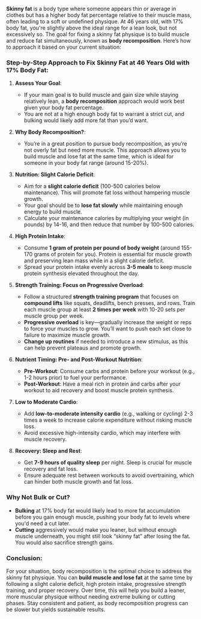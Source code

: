 **Skinny fat** is a body type where someone appears thin or average in clothes but has a higher body fat percentage relative to their muscle mass, often leading to a soft or undefined physique. At 46 years old, with 17% body fat, you're slightly above the ideal range for a lean look, but not excessively so. The goal for fixing a skinny fat physique is to build muscle and reduce fat simultaneously, known as **body recomposition**. Here’s how to approach it based on your current situation:

### Step-by-Step Approach to Fix Skinny Fat at 46 Years Old with 17% Body Fat:

1. **Assess Your Goal**: 
   - If your main goal is to build muscle and gain size while staying relatively lean, a **body recomposition** approach would work best given your body fat percentage.
   - You are not at a high enough body fat to warrant a strict cut, and bulking would likely add more fat than you’d want.

2. **Why Body Recomposition?**:
   - You’re in a great position to pursue body recomposition, as you’re not overly fat but need more muscle. This approach allows you to build muscle and lose fat at the same time, which is ideal for someone in your body fat range (around 15-20%).

3. **Nutrition: Slight Calorie Deficit**:
   - Aim for a **slight calorie deficit** (100-500 calories below maintenance). This will promote fat loss without hampering muscle growth. 
   - Your goal should be to **lose fat slowly** while maintaining enough energy to build muscle.
   - Calculate your maintenance calories by multiplying your weight (in pounds) by 14-16, and then reduce that number by 100-500 calories.

4. **High Protein Intake**:
   - Consume **1 gram of protein per pound of body weight** (around 155-170 grams of protein for you). Protein is essential for muscle growth and preserving lean mass while in a slight calorie deficit.
   - Spread your protein intake evenly across **3-5 meals** to keep muscle protein synthesis elevated throughout the day.

5. **Strength Training: Focus on Progressive Overload**:
   - Follow a structured **strength training program** that focuses on **compound lifts** like squats, deadlifts, bench presses, and rows. Train each muscle group at least **2 times per week** with 10-20 sets per muscle group per week.
   - **Progressive overload** is key—gradually increase the weight or reps to force your muscles to grow. You’ll want to push each set close to failure to maximize muscle growth.
   - **Change up routines** if needed to introduce a new stimulus, as this can help prevent plateaus and promote growth.

6. **Nutrient Timing: Pre- and Post-Workout Nutrition**:
   - **Pre-Workout**: Consume carbs and protein before your workout (e.g., 1-2 hours prior) to fuel your performance.
   - **Post-Workout**: Have a meal rich in protein and carbs after your workout to aid recovery and boost muscle protein synthesis.

7. **Low to Moderate Cardio**:
   - Add **low-to-moderate intensity cardio** (e.g., walking or cycling) 2-3 times a week to increase calorie expenditure without risking muscle loss. 
   - Avoid excessive high-intensity cardio, which may interfere with muscle recovery.

8. **Recovery: Sleep and Rest**:
   - Get **7-9 hours of quality sleep** per night. Sleep is crucial for muscle recovery and fat loss.
   - Ensure adequate rest between workouts to avoid overtraining, which can hinder both muscle growth and fat loss.

### Why Not Bulk or Cut?
- **Bulking** at 17% body fat would likely lead to more fat accumulation before you gain enough muscle, pushing your body fat to levels where you'd need a cut later.
- **Cutting** aggressively would make you leaner, but without enough muscle underneath, you might still look “skinny fat” after losing the fat. You would also sacrifice strength gains.

### Conclusion:
For your situation, body recomposition is the optimal choice to address the skinny fat physique. You can **build muscle and lose fat** at the same time by following a slight calorie deficit, high protein intake, progressive strength training, and proper recovery. Over time, this will help you build a leaner, more muscular physique without needing extreme bulking or cutting phases. Stay consistent and patient, as body recomposition progress can be slower but yields sustainable results.